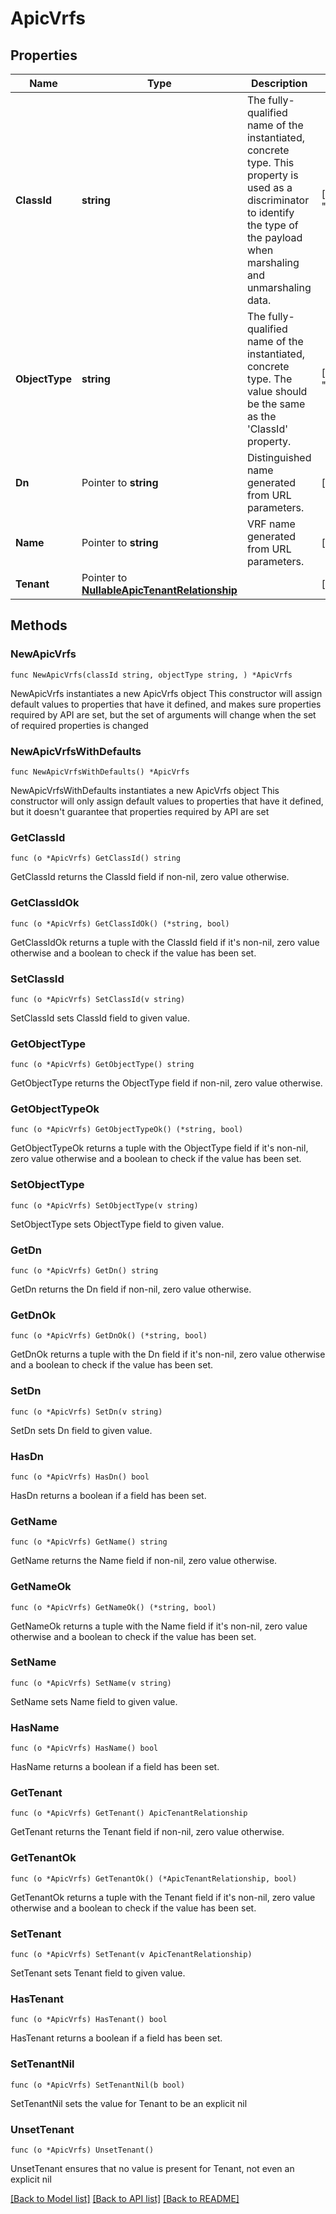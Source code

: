 # ApicVrfs

## Properties

Name | Type | Description | Notes
------------ | ------------- | ------------- | -------------
**ClassId** | **string** | The fully-qualified name of the instantiated, concrete type. This property is used as a discriminator to identify the type of the payload when marshaling and unmarshaling data. | [default to "apic.Vrfs"]
**ObjectType** | **string** | The fully-qualified name of the instantiated, concrete type. The value should be the same as the &#39;ClassId&#39; property. | [default to "apic.Vrfs"]
**Dn** | Pointer to **string** | Distinguished name generated from URL parameters. | [optional] 
**Name** | Pointer to **string** | VRF name generated from URL parameters. | [optional] 
**Tenant** | Pointer to [**NullableApicTenantRelationship**](ApicTenantRelationship.md) |  | [optional] 

## Methods

### NewApicVrfs

`func NewApicVrfs(classId string, objectType string, ) *ApicVrfs`

NewApicVrfs instantiates a new ApicVrfs object
This constructor will assign default values to properties that have it defined,
and makes sure properties required by API are set, but the set of arguments
will change when the set of required properties is changed

### NewApicVrfsWithDefaults

`func NewApicVrfsWithDefaults() *ApicVrfs`

NewApicVrfsWithDefaults instantiates a new ApicVrfs object
This constructor will only assign default values to properties that have it defined,
but it doesn't guarantee that properties required by API are set

### GetClassId

`func (o *ApicVrfs) GetClassId() string`

GetClassId returns the ClassId field if non-nil, zero value otherwise.

### GetClassIdOk

`func (o *ApicVrfs) GetClassIdOk() (*string, bool)`

GetClassIdOk returns a tuple with the ClassId field if it's non-nil, zero value otherwise
and a boolean to check if the value has been set.

### SetClassId

`func (o *ApicVrfs) SetClassId(v string)`

SetClassId sets ClassId field to given value.


### GetObjectType

`func (o *ApicVrfs) GetObjectType() string`

GetObjectType returns the ObjectType field if non-nil, zero value otherwise.

### GetObjectTypeOk

`func (o *ApicVrfs) GetObjectTypeOk() (*string, bool)`

GetObjectTypeOk returns a tuple with the ObjectType field if it's non-nil, zero value otherwise
and a boolean to check if the value has been set.

### SetObjectType

`func (o *ApicVrfs) SetObjectType(v string)`

SetObjectType sets ObjectType field to given value.


### GetDn

`func (o *ApicVrfs) GetDn() string`

GetDn returns the Dn field if non-nil, zero value otherwise.

### GetDnOk

`func (o *ApicVrfs) GetDnOk() (*string, bool)`

GetDnOk returns a tuple with the Dn field if it's non-nil, zero value otherwise
and a boolean to check if the value has been set.

### SetDn

`func (o *ApicVrfs) SetDn(v string)`

SetDn sets Dn field to given value.

### HasDn

`func (o *ApicVrfs) HasDn() bool`

HasDn returns a boolean if a field has been set.

### GetName

`func (o *ApicVrfs) GetName() string`

GetName returns the Name field if non-nil, zero value otherwise.

### GetNameOk

`func (o *ApicVrfs) GetNameOk() (*string, bool)`

GetNameOk returns a tuple with the Name field if it's non-nil, zero value otherwise
and a boolean to check if the value has been set.

### SetName

`func (o *ApicVrfs) SetName(v string)`

SetName sets Name field to given value.

### HasName

`func (o *ApicVrfs) HasName() bool`

HasName returns a boolean if a field has been set.

### GetTenant

`func (o *ApicVrfs) GetTenant() ApicTenantRelationship`

GetTenant returns the Tenant field if non-nil, zero value otherwise.

### GetTenantOk

`func (o *ApicVrfs) GetTenantOk() (*ApicTenantRelationship, bool)`

GetTenantOk returns a tuple with the Tenant field if it's non-nil, zero value otherwise
and a boolean to check if the value has been set.

### SetTenant

`func (o *ApicVrfs) SetTenant(v ApicTenantRelationship)`

SetTenant sets Tenant field to given value.

### HasTenant

`func (o *ApicVrfs) HasTenant() bool`

HasTenant returns a boolean if a field has been set.

### SetTenantNil

`func (o *ApicVrfs) SetTenantNil(b bool)`

 SetTenantNil sets the value for Tenant to be an explicit nil

### UnsetTenant
`func (o *ApicVrfs) UnsetTenant()`

UnsetTenant ensures that no value is present for Tenant, not even an explicit nil

[[Back to Model list]](../README.md#documentation-for-models) [[Back to API list]](../README.md#documentation-for-api-endpoints) [[Back to README]](../README.md)


